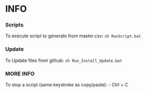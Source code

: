 # INFO

### Scripts
To execute script to generate from master.csv:
	```sh
	RunScript.bat
	```

### Update
To Update files from github:
	```sh
	Run_Install_Update.bat
	```
	


### MORE INFO
To stop a script (same keystroke as copy/paste):
	- Ctrl + C

